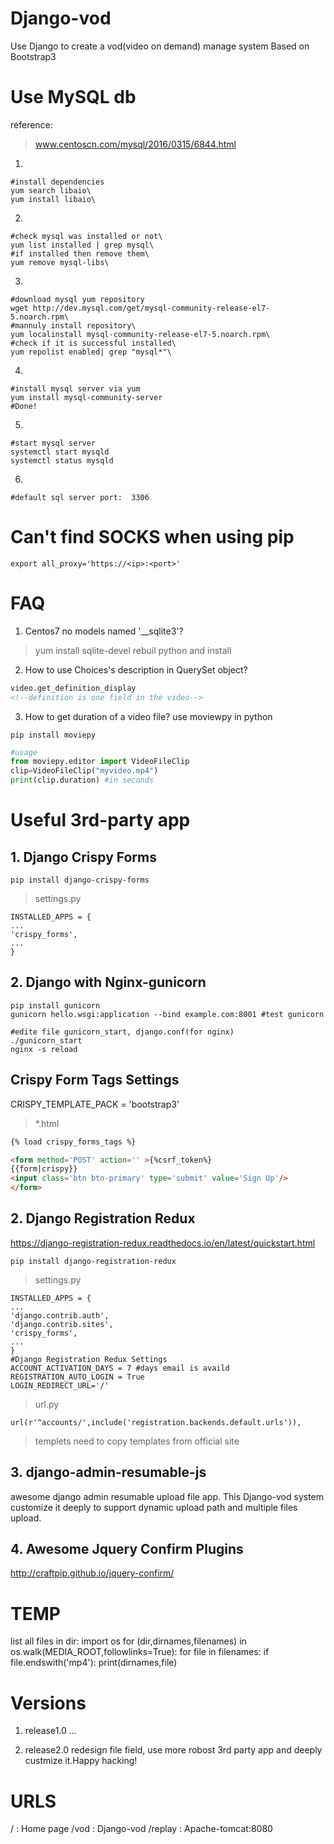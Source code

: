 
# Django-vod
Use Django to create a vod(video on demand) manage system
Based on Bootstrap3

# Use MySQL db
reference:
> www.centoscn.com/mysql/2016/0315/6844.html
1. 
```
#install dependencies
yum search libaio\
yum install libaio\
```
2. 
```
#check mysql was installed or not\
yum list installed | grep mysql\
#if installed then remove them\
yum remove mysql-libs\
```
3.
```
#download mysql yum repository
wget http://dev.mysql.com/get/mysql-community-release-el7-5.noarch.rpm\
#mannuly install repository\
yum localinstall mysql-community-release-el7-5.noarch.rpm\
#check if it is successful installed\
yum repolist enabled| grep "mysql*"\
```
4.
```
#install mysql server via yum
yum install mysql-community-server
#Done!
```
5.
```
#start mysql server
systemctl start mysqld
systemctl status mysqld
```
6.
```
#default sql server port:  3306
```
# Can't find SOCKS when using pip
```
export all_proxy='https://<ip>:<port>'
```

# FAQ
1. Centos7 no models named '__sqlite3'?
> yum install sqlite-devel
rebuil python and install
2. How to use Choices's description in QuerySet object?
```html
video.get_definition_display
<!--definition is one field in the video-->
```
3. How to get duration of a video file?
use moviewpy in python
```
pip install moviepy
```
```python
#usage
from moviepy.editor import VideoFileClip
clip=VideoFileClip("myvideo.mp4")
print(clip.duration) #in seconds

```

# Useful 3rd-party app
## 1. Django Crispy Forms 
`pip install django-crispy-forms`
>settings.py
```
INSTALLED_APPS = {
...
'crispy_forms',
...
}
```
## 2. Django with Nginx-gunicorn

```shell
pip install gunicorn
gunicorn hello.wsgi:application --bind example.com:8001 #test gunicorn
```
```sehll
#edite file gunicorn_start, django.conf(for nginx)
./gunicorn_start
nginx -s reload
```

## Crispy Form Tags Settings
CRISPY_TEMPLATE_PACK = 'bootstrap3'
> *.html
```html
{% load crispy_forms_tags %}

<form method='POST' action='' >{%csrf_token%}
{{form|crispy}}
<input class='btn btn-primary' type='submit' value='Sign Up'/>
</form>
```
## 2. Django Registration Redux
https://django-registration-redux.readthedocs.io/en/latest/quickstart.html

`pip install django-registration-redux`
>settings.py
```
INSTALLED_APPS = {
...
'django.contrib.auth',
'django.contrib.sites',
'crispy_forms', 
...
}
#Django Registration Redux Settings
ACCOUNT_ACTIVATION_DAYS = 7 #days email is availd
REGISTRATION_AUTO_LOGIN = True
LOGIN_REDIRECT_URL='/'
```
>url.py
```
url(r'^accounts/',include('registration.backends.default.urls')),
```
>templets
>need to copy templates from official site

## 3. django-admin-resumable-js
awesome django admin resumable upload file app.
This Django-vod system customize it deeply to support dynamic upload path and multiple files upload.

## 4. Awesome Jquery Confirm Plugins
http://craftpip.github.io/jquery-confirm/


# TEMP
list all files in dir:
import os
for (dir,dirnames,filenames) in os.walk(MEDIA_ROOT,followlinks=True):
     for file in filenames:
             if file.endswith('mp4'):
                     print(dirnames,file)

# Versions
1. release1.0
...

2. release2.0
redesign file field, use more robost 3rd party app and deeply custmize it.Happy hacking!

# URLS
/       :   Home page
/vod    :   Django-vod
/replay :   Apache-tomcat:8080